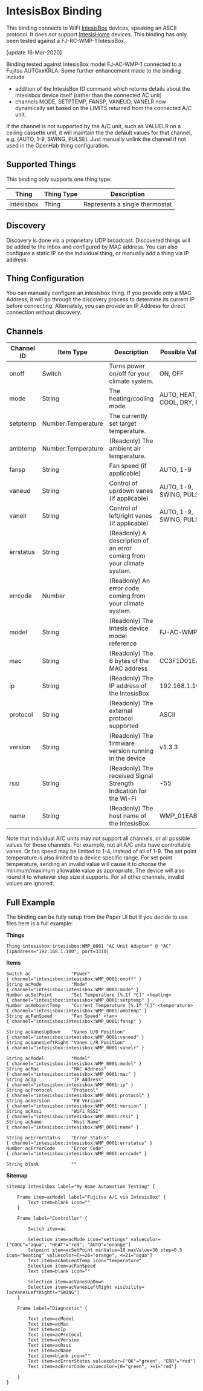 # IntesisBox Binding

This binding connects to WiFi [IntesisBox](http://www.intesisbox.com/) devices, speaking an ASCII protocol.
It does _not_ support [IntesisHome](http://www.intesishome.com/) devices. This binding has only been tested against a FJ-RC-WMP-1 IntesisBox.

[update 16-Mar-2020]

Binding tested against IntesisBox model FJ-AC-WMP-1 connected to a Fujitsu AUTGxxKRLA. Some further enhancement made to the binding include
- addition of the IntesisBox ID command which returns details about the intesisbox device itself (rather than the connected AC unit) 
- channels MODE, SETPTEMP, FANSP, VANEUD, VANELR now dynamically set based on the LIMITS returned from the connected A/C unit. 

If the channel is not supported by the A/C unit, such as VALUELR on a ceiling cassette unit, it will maintain the the default values for that channel, e.g. [AUTO, 1-9, SWING, PULSE]. Just manually unlink the channel if not used in the OpenHab thing configuration.


## Supported Things

This binding only supports one thing type:

| Thing      | Thing Type | Description                                                            |
|------------|------------|------------------------------------------------------------------------|
| intesisbox | Thing      | Represents a single thermostat                                         |

## Discovery

Discovery is done via a proprietary UDP broadcast. Discovered things will be added to the inbox and configured by MAC address.
You can also configure a static IP on the individual thing, or manually add a thing via IP address.

## Thing Configuration

You can manually configure an intesisbox thing. If you provide only a MAC Address, it will go through the discovery
process to determine its current IP before connecting. Alternately, you can provide an IP Address for direct connection
without discovery.

## Channels

| Channel ID | Item Type          | Description                                                           | Possible Values |
|------------|--------------------|-----------------------------------------------------------------------|-|
| onoff      | Switch             | Turns power on/off for your climate system.                           | ON, OFF |
| mode       | String             | The heating/cooling mode.                                             | AUTO, HEAT, COOL, DRY, FAN |
| setptemp   | Number:Temperature | The currently set target temperature.                                 | |
| ambtemp    | Number:Temperature | (Readonly) The ambient air temperature.                               | |
| fansp      | String             | Fan speed (if applicable)                                             | AUTO, 1-9 |
| vaneud     | String             | Control of up/down vanes (if applicable)                              | AUTO, 1-9, SWING, PULSE |
| vanelr     | String             | Control of left/right vanes (if applicable)                           | AUTO, 1-9, SWING, PULSE |
| errstatus  | String             | (Readonly) A description of an error coming from your climate system. | |
| errcode    | Number             | (Readonly) An error code coming from your climate system.             | |
| model      | String             | (Readonly) The Intesis device model reference                         | FJ-AC-WMP-1|
| mac        | String             | (Readonly) The 6 bytes of the MAC address                             | CC3F1D01EAB9|
| ip         | String             | (Readonly) The IP address of the IntesisBox                           | 192.168.1.100|
| protocol   | String             | (Readonly) The external protocol supported                            | ASCII|
| version    | String             | (Readonly) The firmware version running in the device                 | v1.3.3|
| rssi       | String             | (Readonly) The received Signal Strength Indication for the Wi-Fi      | -55|
| name       | String             | (Readonly) The host name of the IntesisBox                            | WMP_01EAB9|



Note that individual A/C units may not support all channels, or all possible values for those channels.
For example, not all A/C units have controllable vanes. Or fan speed may be limited to 1-4, instead of all of 1-9.
The set point temperature is also limited to a device specific range. For set point temperature, sending an invalid value
will cause it to choose the minimum/maximum allowable value as appropriate. The device will also round it to
whatever step size it supports. For all other channels, invalid values
are ignored.

## Full Example

The binding can be fully setup from the Paper UI but if you decide to use files here is a full example:

**Things**

```intesisbox.things
Thing intesisbox:intesisbox:WMP_0001 "AC Unit Adapter" @ "AC" [ipAddress="192.168.1.100", port=3310]
```

**Items**

```intesisbox.items
Switch ac               "Power"                                         { channel="intesisbox:intesisbox:WMP_0001:onoff" }
String acMode           "Mode"                                          { channel="intesisbox:intesisbox:WMP_0001:mode" }
Number acSetPoint       "Set Temperature [%.1f °C]" <heating>           { channel="intesisbox:intesisbox:WMP_0001:setptemp" }
Number acAmbientTemp    "Current Temperature [%.1f °C]" <temperature>   { channel="intesisbox:intesisbox:WMP_0001:ambtemp" }
String acFanSpeed       "Fan Speed" <fan>                               { channel="intesisbox:intesisbox:WMP_0001:fansp" }

String acVanesUpDown    "Vanes U/D Position"                            { channel="intesisbox:intesisbox:WMP_0001:vaneud" }
String acVanesLeftRight "Vanes L/R Position"                            { channel="intesisbox:intesisbox:WMP_0001:vanelr" }

String acModel          "Model"                                         { channel="intesisbox:intesisbox:WMP_0001:model" }
String acMac            "MAC Address"                                   { channel="intesisbox:intesisbox:WMP_0001:mac" }
String acIp             "IP Address"                                    { channel="intesisbox:intesisbox:WMP_0001:ip" }
String acProtocol       "Protocol"                                      { channel="intesisbox:intesisbox:WMP_0001:protocol" }
String acVersion        "FW Version"                                    { channel="intesisbox:intesisbox:WMP_0001:version" }
String acRssi           "WiFi RSSI"                                     { channel="intesisbox:intesisbox:WMP_0001:rssi" }
String acName           "Host Name"                                     { channel="intesisbox:intesisbox:WMP_0001:name" }

String acErrorStatus    "Error Status"                                  { channel="intesisbox:intesisbox:WMP_0001:errstatus" }
Number acErrorCode      "Error Code"                                    { channel="intesisbox:intesisbox:WMP_0001:errcode" }

String blank            ""
```

**Sitemap**


```intesisbox.sitemap
sitemap intesisbox label="My Home Automation Testing" {

    Frame item=acModel label="Fujitsu A/C via IntesisBox" {
        Text item=blank icon=""
    }

    Frame label="Controller" {

        Switch item=ac

        Selection item=acMode icon="settings" valuecolor=["COOL"="aqua", "HEAT"="red", "AUTO"="orange"]
        Setpoint item=acSetPoint minValue=18 maxValue=30 step=0.5 icon="heating" valuecolor=[>=26="orange", <=21="aqua"]
        Text item=acAmbientTemp icon="temperature"
        Selection item=acFanSpeed 
        Text item=blank icon=""

        Selection item=acVanesUpDown
        Selection item=acVanesLeftRight visibility=[acVanesLeftRight!="SWING"]
    }

    Frame label="Diagnostic" {

        Text item=acModel
        Text item=acMac
        Text item=acIp
        Text item=acProtocol
        Text item=acVersion
        Text item=acRssi
        Text item=acName 
        Text item=blank icon=""
        Text item=acErrorStatus valuecolor=["OK"="green", "ERR"="red"]
        Text item=acErrorCode valuecolor=[0="green", >=1="red"]

    }
}
```


